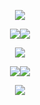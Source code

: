 <p align="center"><img src="https://github.com/user-attachments/assets/5d0cbe8f-82bf-4d39-9e87-53a41021c250" /></a></p>

<p align="center"><img src="https://github.com/user-attachments/assets/892973da-430e-4679-8c70-0f70de4aece3"><img src="https://github.com/user-attachments/assets/b173efc1-dd14-42c0-90ab-7d633a237688" /></a></p>
<p align="center"><a href="https://en.pronouns.page/@acornious"><img src="https://github.com/user-attachments/assets/9bbf3a99-8d8c-4ccd-abec-669f10a004e7" /></a></p>
<p align="center"><a href="https://www.instagram.com/acornyum/"><img src="https://github.com/user-attachments/assets/a9b80aef-9186-466d-beb5-f35d0241f30a" /></a><img src="https://github.com/user-attachments/assets/489819d9-32d6-4b42-abac-3a42fc5f4b56" /></p>

<p align="center"><img src="https://github.com/user-attachments/assets/990deb4d-b98a-4c67-ad97-c2a31e295782" /></a></p>

